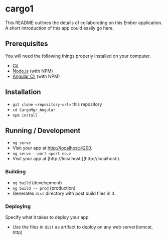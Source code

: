 # cargo1

This README outlines the details of collaborating on this Ember application.
A short introduction of this app could easily go here.

## Prerequisites

You will need the following things properly installed on your computer.

* [Git](https://git-scm.com/)
* [Node.js](https://nodejs.org/) (with NPM)
* [Angular Cli](https://angular.io/) (with NPM)

## Installation

* `git clone <repository-url>` this repository
* `cd CargoMgr_Angular`
* `npm install`


## Running / Development

* `ng serve`
* Visit your app at [http://localhost:4200](http://localhost:4200).
* `ng serve --port <port no.>`
* Visit your app at [http://localhost:<port no.>](http://localhost:<port no.>).



### Building

* `ng build` (development)
* `ng build -- prod` (production)
* Generates `dist` directory with post build files in it.

### Deploying

Specify what it takes to deploy your app.
* Use the files in `dist` as artifact to deploy on any web server(tomcat, http)
